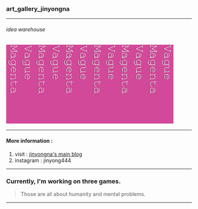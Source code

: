 ### art_gallery_jinyongna 
------------------------------------------
###### idea warehouse
<img src="./logo.png" width="30%" height="30%"><img src="./logo.png" width="30%" height="30%"><img src="./logo.png" width="30%" height="30%">

--------------------------------------------

#### More information : 
1. visit : [jinyongna's main blog](https://jinyongart.tumblr.com/)
2. instagram : jinyong444
  
---------------------------------------------------------
  
### Currently, I'm working on three games.
>Those are all about humanity and mental problems. 

------------------------------------------------
